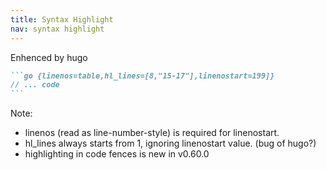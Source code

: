 ```yaml
---
title: Syntax Highlight
nav: syntax highlight
---
```



Enhenced by hugo
````markdown {hl_lines=[1]}
```go {linenos=table,hl_lines=[8,"15-17"],linenostart=199]}
// ... code
```
````
Note:

* linenos (read as line-number-style) is required for linenostart.
* hl_lines always starts from 1, ignoring linenostart value. (bug of hugo?)
* highlighting in code fences is new in v0.60.0

